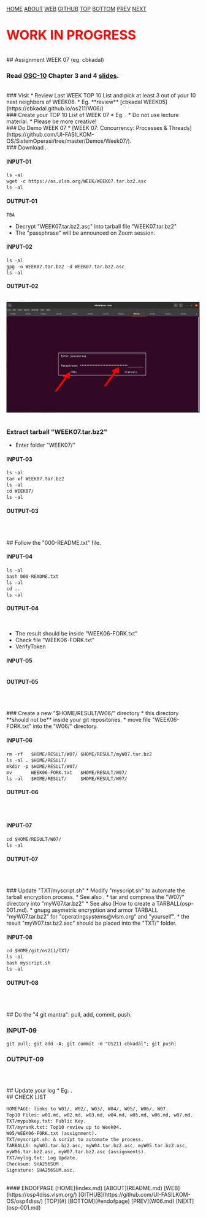 ---
---

[HOME](index.md)
[ABOUT](README.md)
[WEB](https://osp4diss.vlsm.org/)
[GITHUB](https://github.com/UI-FASILKOM-OS/osp4diss/)
[TOP](#)
[BOTTOM](#endofpage)
[PREV](W06.md)
[NEXT](osp-001.md)

# <span style="color:red; font-weight:bold; font-size:larger;">WORK IN PROGRESS</span>

<br>
## Assignment WEEK 07 (eg. cbkadal) 

### Read [OSC-10](https://www.os-book.com/OS10/) Chapter 3 and 4 [slides](https://www.os-book.com/OS10/slide-dir/).

<br>
### Visit <https://os.vlsm.org/GitHubPages/>
* Review Last WEEK TOP 10 List and pick at least 3 out of your 10 next neighbors of WEEK06.
* Eg. **review** [cbkadal WEEK05](https://cbkadal.github.io/os211/W06/)

<br>
### Create your TOP 10 List of WEEK 07
* Eg. <https://cbkadal.github.io/os211/W07/>.
* Do not use lecture material.
* Please be more creative!

<br>
### Do Demo WEEK 07
* [WEEK 07: Concurrency: Processes & Threads](https://github.com/UI-FASILKOM-OS/SistemOperasi/tree/master/Demos/Week07/).

<br>
### Download <https://os.vlsm.org/WEEK/WEEK07.tar.bz2.asc>.

#### INPUT-01

```
ls -al
wget -c https://os.vlsm.org/WEEK/WEEK07.tar.bz2.asc
ls -al

```

#### OUTPUT-01

```
TBA

```

* Decrypt "WEEK07.tar.bz2.asc" into tarball file "WEEK07.tar.bz2"
* The "passphrase" will be announced on Zoom session. 

#### INPUT-02

```
ls -al
gpg -o WEEK07.tar.bz2 -d WEEK07.tar.bz2.asc
ls -al

```

#### OUTPUT-02

```

```

<img src="pictures/Y0-01.jpg"  width="960">

```

```

### Extract tarball "WEEK07.tar.bz2"
* Enter folder "WEEK07/"

#### INPUT-03

````
ls -al
tar xf WEEK07.tar.bz2
ls -al
cd WEEK07/
ls -al

````


#### OUTPUT-03

```


```

<br>
## Follow the "000-README.txt" file.

#### INPUT-04

```
ls -al
bash 000-README.txt
ls -al
cd ..
ls -al

```

#### OUTPUT-04

```


```

* The result should be inside "WEEK06-FORK.txt"
* Check file "WEEK06-FORK.txt"
* VerifyToken

#### INPUT-05

```

```

#### OUTPUT-05

```


```

<br>
### Create a new "$HOME/RESULT/W06/" directory
* this directory **should not be** inside your git repositories.
* move file "WEEK06-FORK.txt" into the "W06/" directory.

#### INPUT-06

```
rm -rf   $HOME/RESULT/W07/ $HOME/RESULT/myW07.tar.bz2
ls -al . $HOME/RESULT/
mkdir -p $HOME/RESULT/W07/
mv       WEEK06-FORK.txt   $HOME/RESULT/W07/
ls -al   $HOME/RESULT/     $HOME/RESULT/W07/

```

#### OUTPUT-06

```



```

#### INPUT-07

```
cd $HOME/RESULT/W07/
ls -al

```

#### OUTPUT-07

```


```


<br>
### Update "TXT/myscript.sh"
* Modify "myscript.sh" to automate the tarball encryption process. 
* See also <https://cbkadal.github.io/os211/004.html>.
* tar and compress the "W07/" directory into "myW07.tar.bz2"
  * See also [How to create a TARBALL(osp-001.md).
* gnupg asymetric encryption and armor TARBALL "myW07.tar.bz2" for "operatingsystems@vlsm.org" and "yourself".
* the result "myW07.tar.bz2.asc" should be placed into the "TXT/" folder.


#### INPUT-08

```
cd $HOME/git/os211/TXT/
ls -al
bash myscript.sh
ls -al

```

#### OUTPUT-08

```


```

<br>
## Do the "4 git mantra": pull, add, commit, push.

### INPUT-09
```
git pull; git add -A; git commit -m "OS211 cbkadal"; git push;

```

### OUTPUT-09
```


```

<br>
## Update your log
* Eg. <https://cbkadal.github.io/os211/TXT/mylog.txt>.

<br>
## CHECK LIST

```
HOMEPAGE: links to W01/, W02/, W03/, W04/, W05/, W06/, W07.
Top10 Files: w01.md, w02.md, w03.md, w04.md, w05.md, w06.md, w07.md.
TXT/mypubkey.txt: Public Key.
TXT/myrank.txt: Top10 review up to Week04.
W05/WEEK06-FORK.txt (assignment).
TXT/myscript.sh: A script to automate the process.
TARBALLS: myW03.tar.bz2.asc, myW04.tar.bz2.asc, myW05.tar.bz2.asc, myW06.tar.bz2.asc, myW07.tar.bz2.asc (assignments).
TXT/mylog.txt: Log Update.
Checksum: SHA256SUM .
Signature: SHA256SUM.asc.

```

<br>
#### ENDOFPAGE
[HOME](index.md)
[ABOUT](README.md)
[WEB](https://osp4diss.vlsm.org/)
[GITHUB](https://github.com/UI-FASILKOM-OS/osp4diss/)
[TOP](#)
[BOTTOM](#endofpage)
[PREV](W06.md)
[NEXT](osp-001.md)
<br>

